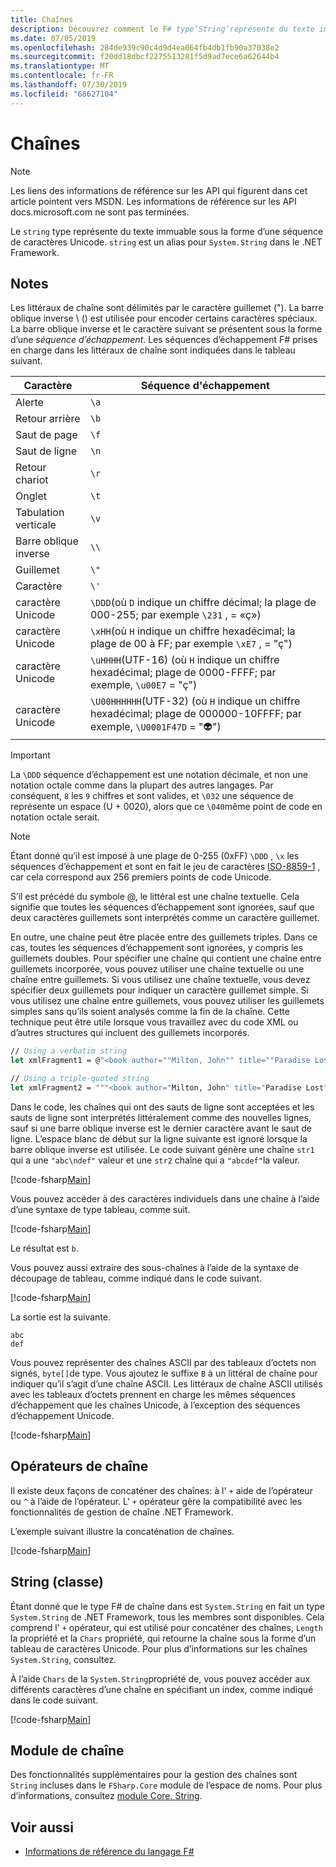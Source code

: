 ```yaml
---
title: Chaînes
description: Découvrez comment le F# type’String’représente du texte immuable comme une séquence de caractères Unicode.
ms.date: 07/05/2019
ms.openlocfilehash: 284de939c90c4d9d4ea064fb4db1fb90a37038e2
ms.sourcegitcommit: f20dd18dbcf2275513281f5d9ad7ece6a62644b4
ms.translationtype: MT
ms.contentlocale: fr-FR
ms.lasthandoff: 07/30/2019
ms.locfileid: "68627104"
---
```

# <a name="strings"></a>Chaînes

> [!NOTE]
> Les liens des informations de référence sur les API qui figurent dans cet article pointent vers MSDN.  Les informations de référence sur les API docs.microsoft.com ne sont pas terminées.

Le `string` type représente du texte immuable sous la forme d’une séquence de caractères Unicode. `string` est un alias pour `System.String` dans le .NET Framework.

## <a name="remarks"></a>Notes

Les littéraux de chaîne sont délimités par le caractère guillemet ("). La barre oblique inverse \\ () est utilisée pour encoder certains caractères spéciaux. La barre oblique inverse et le caractère suivant se présentent sous la forme d’une *séquence d’échappement*. Les séquences d’échappement F# prises en charge dans les littéraux de chaîne sont indiquées dans le tableau suivant.

|Caractère|Séquence d'échappement|
|---------|---------------|
|Alerte|`\a`|
|Retour arrière|`\b`|
|Saut de page|`\f`|
|Saut de ligne|`\n`|
|Retour chariot|`\r`|
|Onglet|`\t`|
|Tabulation verticale|`\v`|
|Barre oblique inverse|`\\`|
|Guillemet|`\"`|
|Caractère|`\'`|
|caractère Unicode|`\DDD`(où `D` indique un chiffre décimal; la plage de 000-255; par exemple `\231` , = «ç»)|
|caractère Unicode|`\xHH`(où `H` indique un chiffre hexadécimal; la plage de 00 à FF; par exemple `\xE7` , = "ç")|
|caractère Unicode|`\uHHHH`(UTF-16) (où `H` indique un chiffre hexadécimal; plage de 0000-FFFF;  par exemple, `\u00E7` = "ç")|
|caractère Unicode|`\U00HHHHHH`(UTF-32) (où `H` indique un chiffre hexadécimal; plage de 000000-10FFFF;  par exemple, `\U0001F47D` = "👽")|

> [!IMPORTANT]
> La `\DDD` séquence d’échappement est une notation décimale, et non une notation octale comme dans la plupart des autres langages. Par conséquent, `8` les `9` chiffres et sont valides, et `\032` une séquence de représente un espace (U + 0020), alors que ce `\040`même point de code en notation octale serait.

> [!NOTE]
> Étant donné qu’il est imposé à une plage de 0-255 (0xFF) `\DDD` , `\x` les séquences d’échappement et sont en fait le jeu de caractères [ISO-8859-1](https://en.wikipedia.org/wiki/ISO/IEC_8859-1#Code_page_layout) , car cela correspond aux 256 premiers points de code Unicode.

S’il est précédé du symbole @, le littéral est une chaîne textuelle. Cela signifie que toutes les séquences d’échappement sont ignorées, sauf que deux caractères guillemets sont interprétés comme un caractère guillemet.

En outre, une chaîne peut être placée entre des guillemets triples. Dans ce cas, toutes les séquences d’échappement sont ignorées, y compris les guillemets doubles. Pour spécifier une chaîne qui contient une chaîne entre guillemets incorporée, vous pouvez utiliser une chaîne textuelle ou une chaîne entre guillemets. Si vous utilisez une chaîne textuelle, vous devez spécifier deux guillemets pour indiquer un caractère guillemet simple. Si vous utilisez une chaîne entre guillemets, vous pouvez utiliser les guillemets simples sans qu’ils soient analysés comme la fin de la chaîne. Cette technique peut être utile lorsque vous travaillez avec du code XML ou d’autres structures qui incluent des guillemets incorporés.

```fsharp
// Using a verbatim string
let xmlFragment1 = @"<book author=""Milton, John"" title=""Paradise Lost"">"

// Using a triple-quoted string
let xmlFragment2 = """<book author="Milton, John" title="Paradise Lost">"""
```

Dans le code, les chaînes qui ont des sauts de ligne sont acceptées et les sauts de ligne sont interprétés littéralement comme des nouvelles lignes, sauf si une barre oblique inverse est le dernier caractère avant le saut de ligne. L’espace blanc de début sur la ligne suivante est ignoré lorsque la barre oblique inverse est utilisée. Le code suivant génère une chaîne `str1` qui a une `"abc\ndef"` valeur et une `str2` chaîne qui a `"abcdef"`la valeur.

[!code-fsharp[Main](~/samples/snippets/fsharp/lang-ref-1/snippet1001.fs)]

Vous pouvez accéder à des caractères individuels dans une chaîne à l’aide d’une syntaxe de type tableau, comme suit.

[!code-fsharp[Main](~/samples/snippets/fsharp/lang-ref-1/snippet1002.fs)]

Le résultat est `b`.

Vous pouvez aussi extraire des sous-chaînes à l’aide de la syntaxe de découpage de tableau, comme indiqué dans le code suivant.

[!code-fsharp[Main](~/samples/snippets/fsharp/lang-ref-1/snippet1003.fs)]

La sortie est la suivante.

```
abc
def
```

Vous pouvez représenter des chaînes ASCII par des tableaux d’octets non signés, `byte[]`de type. Vous ajoutez le suffixe `B` à un littéral de chaîne pour indiquer qu’il s’agit d’une chaîne ASCII. Les littéraux de chaîne ASCII utilisés avec les tableaux d’octets prennent en charge les mêmes séquences d’échappement que les chaînes Unicode, à l’exception des séquences d’échappement Unicode.

[!code-fsharp[Main](~/samples/snippets/fsharp/lang-ref-1/snippet1004.fs)]

## <a name="string-operators"></a>Opérateurs de chaîne

Il existe deux façons de concaténer des chaînes: à l' `+` aide de l’opérateur ou `^` à l’aide de l’opérateur. L' `+` opérateur gère la compatibilité avec les fonctionnalités de gestion de chaîne .NET Framework.

L’exemple suivant illustre la concaténation de chaînes.

[!code-fsharp[Main](~/samples/snippets/fsharp/lang-ref-1/snippet1006.fs)]

## <a name="string-class"></a>String (classe)

Étant donné que le type F# de chaîne dans est `System.String` en fait un type `System.String` de .NET Framework, tous les membres sont disponibles. Cela comprend l' `+` opérateur, qui est utilisé pour concaténer des chaînes, `Length` la propriété et la `Chars` propriété, qui retourne la chaîne sous la forme d’un tableau de caractères Unicode. Pour plus d’informations sur les chaînes `System.String`, consultez.

À l’aide `Chars` de la `System.String`propriété de, vous pouvez accéder aux différents caractères d’une chaîne en spécifiant un index, comme indiqué dans le code suivant.

[!code-fsharp[Main](~/samples/snippets/fsharp/lang-ref-1/snippet1005.fs)]

## <a name="string-module"></a>Module de chaîne

Des fonctionnalités supplémentaires pour la gestion des chaînes sont `String` incluses dans le `FSharp.Core` module de l’espace de noms. Pour plus d’informations, consultez [module Core. String](https://msdn.microsoft.com/visualfsharpdocs/conceptual/core.string-module-%5bfsharp%5d).

## <a name="see-also"></a>Voir aussi

- [Informations de référence du langage F#](index.md)
